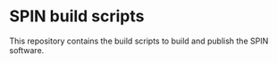 # SPIN build scripts

This repository contains the build scripts to build and publish the SPIN software.

